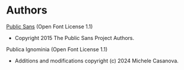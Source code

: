 # Authors

[Public Sans](https://github.com/uswds/public-sans) (Open Font License 1.1)
* Copyright 2015 The Public Sans Project Authors.

Publica Ignominia (Open Font License 1.1)
- Additions and modifications copyright (c) 2024 Michele Casanova.
